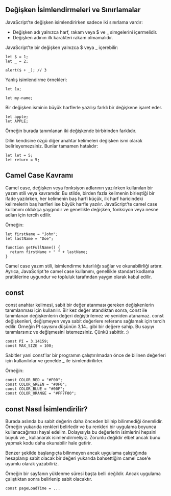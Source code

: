 ## Değişken İsimlendirmeleri ve Sınırlamalar

JavaScript'te değişken isimlendirirken sadece iki sınırlama vardır:

- Değişken adı yalnızca harf, rakam veya $ ve _ simgelerini içermelidir.
- Değişken adının ilk karakteri rakam olmamalıdır.

JavaScript'te bir değişken yalnızca $ veya _ içerebilir:

```
let $ = 1; 
let _ = 2; 

alert($ + _); // 3

```
Yanlış isimlendirme örnekleri:

```
let 1a; 

let my-name; 
```

Bir değişken isminin büyük harflerle yazılışı farklı bir değişkene işaret eder.

```
let apple;
let APPLE;
```
Örneğin burada tanımlanan iki değişkende birbirinden farklıdır.

Dilin kendisine özgü diğer anahtar kelimeleri değişken ismi olarak belirleyemezsiniz. Bunlar tamamen hatalıdır:

```
let let = 5; 
let return = 5;
```


## Camel Case Kavramı

Camel case, değişken veya fonksiyon adlarının yazılırken kullanılan bir yazım stili veya kavramdır. Bu stilde, birden fazla kelimenin birleştiği bir ifade yazılırken, her kelimenin baş harfi küçük, ilk harf haricindeki kelimelerin baş harfleri ise büyük harfle yazılır. JavaScript'te camel case kullanımı oldukça yaygındır ve genellikle değişken, fonksiyon veya nesne adları için tercih edilir.

Örneğin:

```
let firstName = "John";
let lastName = "Doe";

function getFullName() {
  return firstName + " " + lastName;
}
```
Camel case yazım stili, isimlendirme tutarlılığı sağlar ve okunabilirliği artırır. Ayrıca, JavaScript'te camel case kullanımı, genellikle standart kodlama pratiklerine uygundur ve topluluk tarafından yaygın olarak kabul edilir.

## const

const anahtar kelimesi, sabit bir değer atanması gereken değişkenlerin tanımlanması için kullanılır. Bir kez değer atandıktan sonra, const ile tanımlanan değişkenlerin değeri değiştirilemez ve yeniden atanamaz. const değişkenleri, değişmeyen veya sabit değerlere referans sağlamak için tercih edilir. Örneğin PI sayısını düşünün 3,14.. gibi bir değere sahip. Bu sayıyı tanımlarsınız ve değişmesini istemezsiniz. Çünkü sabittir. :)

```
const PI = 3.14159;
const MAX_SIZE = 100;

```

Sabitler yani const'lar bir programın çalıştırılmadan önce de bilinen değerleri için kullanılırlar ve genelde _ ile isimlendirilirler.

Örneğin:

```
const COLOR_RED = "#F00";
const COLOR_GREEN = "#0F0";
const COLOR_BLUE = "#00F";
const COLOR_ORANGE = "#FF7F00";
```


## const Nasıl İsimlendirilir?

Burada aslında bu sabit değerin daha önceden bilinip bilinmediği önemlidir. Örneğin yukarıda renkleri belirledir ve bu renkleri bir uygulama boyunca kullanacağımızı hayal edelim. Dolayısıyla bu değerlerin isimlerini hepsini büyük ve _ kullanarak isimlendirmeliyiz. Zorunlu değildir elbet ancak bunu yapmak kodu daha okunabilir hale getirir.

Benzer şekilde başlangıçta bilinmeyen ancak uygulama çalıştığında hesaplanıp sabit olacak bir değeri yukarıda bahsettiğim camel case'e uyumlu olarak yazabiliriz.

Örneğin bir sayfanın yüklenme süresi başta belli değildir. Ancak uygulama çalıştıktan sonra belirlenip sabit olacaktır.

```
const pageLoadTime = ...
```


